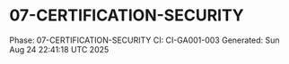 # 07-CERTIFICATION-SECURITY
Phase: 07-CERTIFICATION-SECURITY
CI: CI-GA001-003
Generated: Sun Aug 24 22:41:18 UTC 2025
